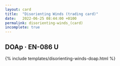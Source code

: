 ```yaml
---
layout: card
title:  "Disorienting Winds (trading card)"
date:   2022-06-25 08:44:00 +0100
permalink: disorienting-winds_(card)
incomplete: true
---
```


## DOAp &middot; EN-086 U

{% include templates/disorienting-winds-doap.html %}